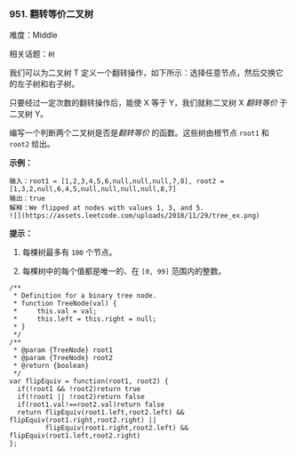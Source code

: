 ### 951. 翻转等价二叉树

难度：Middle

相关话题：`树`

我们可以为二叉树 T 定义一个翻转操作，如下所示：选择任意节点，然后交换它的左子树和右子树。



只要经过一定次数的翻转操作后，能使 X 等于 Y，我们就称二叉树 X *翻转等价* 于二叉树 Y。



编写一个判断两个二叉树是否是*翻转等价* 的函数。这些树由根节点 `root1`  和  `root2` 给出。







**示例：** 



```
输入：root1 = [1,2,3,4,5,6,null,null,null,7,8], root2 = [1,3,2,null,6,4,5,null,null,null,null,8,7]
输出：true
解释：We flipped at nodes with values 1, 3, and 5.
![](https://assets.leetcode.com/uploads/2018/11/29/tree_ex.png)
```






**提示：** 




1. 每棵树最多有 `100` 个节点。

2. 每棵树中的每个值都是唯一的、在  `[0, 99]` 范围内的整数。








```
/**
 * Definition for a binary tree node.
 * function TreeNode(val) {
 *     this.val = val;
 *     this.left = this.right = null;
 * }
 */
/**
 * @param {TreeNode} root1
 * @param {TreeNode} root2
 * @return {boolean}
 */
var flipEquiv = function(root1, root2) {
  if(!root1 && !root2)return true
  if(!root1 || !root2)return false
  if(root1.val!==root2.val)return false
  return flipEquiv(root1.left,root2.left) && flipEquiv(root1.right,root2.right) ||
         flipEquiv(root1.right,root2.left) && flipEquiv(root1.left,root2.right)
};
```

